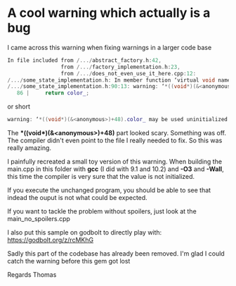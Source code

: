 # A cool warning which actually is a bug

I came across this warning when fixing warnings in a larger code base

~~~cpp
In file included from /.../abstract_factory.h:42,
                 from /.../factory_implementation.h:23,
                 from /.../does_not_even_use_it_here.cpp:12:
/.../some_state_implementation.h: In member function ‘virtual void name1::name2::SomeStateWriter::write(const name1::name3::Some_State&)’:
/.../some_state_implementation.h:90:13: warning: ‘*((void*)(&<anonymous>)+48).name1::name3::Some_other_State::color_ may be used uninitialized in this function [-Wmaybe-uninitialized]
   86 |     return color_;
~~~

or short

~~~cpp
warning: ‘*((void*)(&<anonymous>)+48).color_ may be used uninitialized in this function [-Wmaybe-uninitialized]
~~~

The **\*((void\*)(&\<anonymous\>)+48)** part looked scary. Something was off. The compiler didn't even point to the file I really needed to fix. So this was really amazing.

I painfully recreated a small toy version of this warning. When building the main.cpp in this folder with **gcc** (I did with 9.1 and 10.2) and **-O3** and **-Wall**, this time the compiler is very sure that the value is not initialized.

If you execute the unchanged program, you should be able to see that indead the ouput is not what could be expected.

If you want to tackle the problem without spoilers, just look at the main_no_spoilers.cpp

I also put this sample on godbolt to directly play with:
https://godbolt.org/z/rcMKhG

Sadly this part of the codebase has already been removed. I'm glad I could catch the warning before this gem got lost

Regards
Thomas
